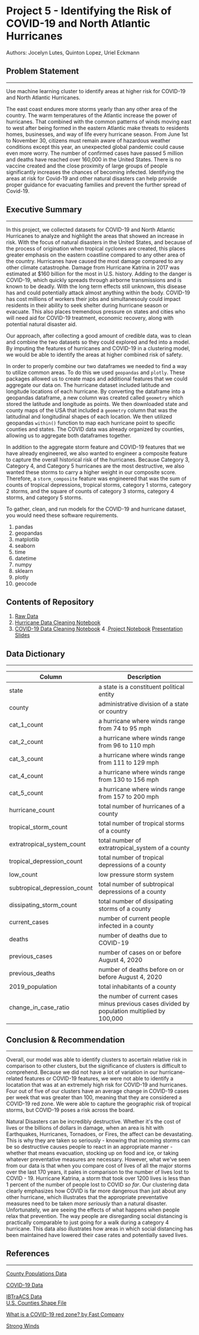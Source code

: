 # Project 5 - Identifying the Risk of COVID-19 and North Atlantic Hurricanes
Authors: Jocelyn Lutes, Quinton Lopez, Uriel Eckmann

## Problem Statement
---
Use machine learning cluster to identify areas at higher risk for COVID-19 and North Atlantic Hurricanes.

The east coast endures more storms yearly than any other area of the country. The warm temperatures of the Atlantic increase the power of hurricanes. That combined with the common patterns of winds moving east to west after being formed in the eastern Atlantic make threats to residents homes, businesses, and way of life every hurricane season. From June 1st to November 30, citizens must remain aware of hazardous weather conditions except this year, an unexpected global pandemic could cause even more worry. The number of confirmed cases have passed 5 million and deaths have reached over 160,000 in the United States. There is no vaccine created and the close proximity of large groups of people significantly increases the chances of becoming infected. Identifying the areas at risk for Covid-19 and other natural disasters can help provide proper guidance for evacuating families and prevent the further spread of Covid-19. 

## Executive Summary
---
In this project, we collected datasets for COVID-19 and North Atlantic Hurricanes to analyze and highlight the areas that showed an increase in risk.
With the focus of natural disasters in the United States, and because of the process of origination when tropical cyclones are created, this places greater emphasis on the eastern coastline compared to any other area of the country. Hurricanes have caused the most damage compared to any other climate catastrophe. Damage from Hurricane Katrina in 2017 was estimated at $160 billion for the most in U.S. history. Adding to the danger is COVID-19, which quickly spreads through airborne transmissions and is known to be deadly. With the long term effects still unknown, this disease has and could potentially attack almost anything within the body. COVID-19 has cost millions of workers their jobs and simultanesouly could impact residents in their ability to seek shelter during hurricane season or evacuate. This also places tremendous pressure on states and cities who will need aid for COVID-19 treatment, economic recovery, along with potential natural disaster aid. 

Our approach, after collecting a good amount of credible data, was to clean and combine the two datasets so they could explored and fed into a model. By imputing the features of hurricanes and COVID-19 in a clustering model, we would be able to identify the areas at higher combined risk of safety. 

In order to properly combine our two dataframes we needed to find a way to utilize common areas. To do this we used `geopandas` and `plotly`. These packages allowed us to create maps and additional features that we could aggregate our data on. The hurricane dataset included latitude and longitude locations of each hurricane. By converting the dataframe into a geopandas dataframe, a new column was created called `geometry` which stored the latitude and longitude as points. We then downloaded state and county maps of the USA that included a `geometry` column that was the latitudinal and longitudinal shapes of each location. We then utilized geopandas `within()` function to map each hurricane point to specific counties and states. The COVID data was already organized by counties, allowing us to aggregate both dataframes together. 

In addition to the aggregate storm feature and COVID-19 features that we have already engineered, we also wanted to engineer a composite feature to capture the overall historical risk of the hurricanes. Because Category 3, Category 4, and Category 5 hurricanes are the most destructive, we also wanted these storms to carry a higher weight in our composite score. Therefore, a `storm_composite` feature was engineered that was the sum of counts of tropical depressions, tropical storms, category 1 storms, category 2 storms, and the square of counts of category 3 storms, category 4 storms, and category 5 storms.

To gather, clean, and run models for the COVID-19 and hurricane dataset, you would need these software requirements. 
1. pandas
2. geopandas
3. matplotlib
4. seaborn
5. time
6. datetime
7. numpy
8. sklearn
9. plotly
10. geocode

## Contents of Repository
1. [Raw Data](https://git.generalassemb.ly/jlu90/project_5/tree/master/data)
2. [Hurricane Data Cleaning Notebook](https://git.generalassemb.ly/jlu90/project_5/blob/master/code/01_hurricane_data_cleaning.ipynb)
3. [COVID-19 Data Cleaning Notebook](https://git.generalassemb.ly/jlu90/project_5/blob/master/code/02_covid_data_cleaning.ipynb)
4 .[Project Notebook](https://git.generalassemb.ly/jlu90/project_5/blob/master/code/03_project_nb.ipynb)
[Presentation Slides](https://docs.google.com/presentation/d/1KPo8Ws_MwPrIWB6ChViykOxra26IR08ocLea3Y_8qLc/edit?usp=sharing)

## Data Dictionary
---
Column | Description
|- | - |
state | a state is a constituent political entity 
county | administrative division of a state or country 
cat_1_count | a hurricane where winds range from 74 to 95 mph 
cat_2_count | a hurricane where winds range from 96 to 110 mph 
cat_3_count | a hurricane where winds range from 111 to 129 mph 
cat_4_count | a hurricane where winds range from 130 to 156 mph 
cat_5_count | a hurricane where winds range from 157 to 200 mph 
hurricane_count | total number of hurricanes of a county 
tropical_storm_count | total number of tropical storms of a county
extratropical_system_count | total number of extratropical_system of a county
tropical_depression_count | total number of tropical depressions of a county
low_count | low pressure storm system
subtropical_depression_count | total number of subtropical depressions of a county
dissipating_storm_count | total number of dissipating storms of a county
current_cases | number of current people infected in a county 
deaths | number of deaths due to COVID-19 
previous_cases | number of cases on or before August 4, 2020
previous_deaths |  number of deaths before on or before August 4, 2020
2019_population | total inhabitants of a county 
change_in_case_ratio | the number of current cases minus previous cases divided by population multiplied by 100,000


## Conclusion & Recommendation
---
Overall, our model was able to identify clusters to ascertain relative risk in comparison to other clusters, but the significance of clusters is difficult to comprehend. Because we did not have a lot of variation in our hurricane-related features or COVID-19 features, we were not able to identify a locatation that was at an extremely high risk for COVID-19 and hurricanes. Four out of five of our clusters have an average change in COVID-19 cases per week that was greater than 100, meaning that they are considered a COVID-19 red zone. We were able to capture the geographic risk of tropical storms, but COVID-19 poses a risk across the board.

Natural Disasters can be incredibly destructive. Whether it's the cost of lives or the billions of dollars in damage, when an area is hit with Earthquakes, Hurricanes, Tornadoes, or Fires, the affect can be devastating. This is why they are taken so seriously - knowing that incoming storms can be so destructive causes people to react in an appropriate manner - whether that means evacuation, stocking up on food and ice, or taking whatever preventative measures are necessary. However, what we've seen from our data is that when you compare cost of lives of all the major storms over the last 170 years, it pales in comparison to the number of lives lost to COVID - 19. Hurricane Katrina, a storm that took over 1200 lives is less than 1 percent of the number of people lost to COVID _so far_. Our clustering data clearly emphasizes how COVID is far more dangerous than just about any other hurricane, which illustrates that the appropriate preventative measures need to be taken _more seriously_ than a natural disaster. Unfortunately, we are seeing the effects of what happens when people relax that prevention. The way people are disregarding social distancing is practically comparable to just going for a walk during a category 4 hurricane. This data also illustrates how areas in which social distancing has been maintained have lowered their case rates and potentially saved lives. 



## References
---
[County Populations Data](https://www.census.gov/data/tables/time-series/demo/popest/2010s-counties-detail.html) 

[COVID-19 Data](https://github.com/nytimes/covid-19-data)  

[IBTraACS Data](https://www.ncdc.noaa.gov/ibtracs/index.php?name=introduction)  
[U.S. Counties Shape File](https://www.census.gov/geographies/mapping-files/time-series/geo/carto-boundary-file.html)  

[What is a COVID-19 red zone? by Fast Company](https://www.fastcompany.com/90529280/what-is-a-covid-19-red-zone-do-you-live-in-one-heres-how-to-find-out) 

[Strong Winds](http://ww2010.atmos.uiuc.edu/(Gh)/wwhlpr/hurricane_saffirsimpson.rxml#:~:text=Once%20it%20becomes%20a%20hurricane,The%20scale%20is%20listed%20below.&text=The%20Saffir%2DSimpson%20scale%20categorizes,scale%20from%201%20to%205)